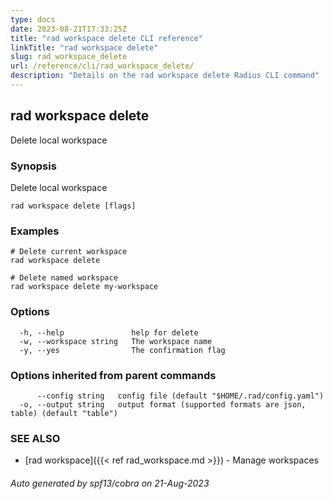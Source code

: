 ```yaml
---
type: docs
date: 2023-08-21T17:33:25Z
title: "rad workspace delete CLI reference"
linkTitle: "rad workspace delete"
slug: rad_workspace_delete
url: /reference/cli/rad_workspace_delete/
description: "Details on the rad workspace delete Radius CLI command"
---
```

## rad workspace delete

Delete local workspace

### Synopsis

Delete local workspace

```
rad workspace delete [flags]
```

### Examples

```
# Delete current workspace
rad workspace delete

# Delete named workspace
rad workspace delete my-workspace
```

### Options

```
  -h, --help               help for delete
  -w, --workspace string   The workspace name
  -y, --yes                The confirmation flag
```

### Options inherited from parent commands

```
      --config string   config file (default "$HOME/.rad/config.yaml")
  -o, --output string   output format (supported formats are json, table) (default "table")
```

### SEE ALSO

* [rad workspace]({{< ref rad_workspace.md >}})	 - Manage workspaces

###### Auto generated by spf13/cobra on 21-Aug-2023
